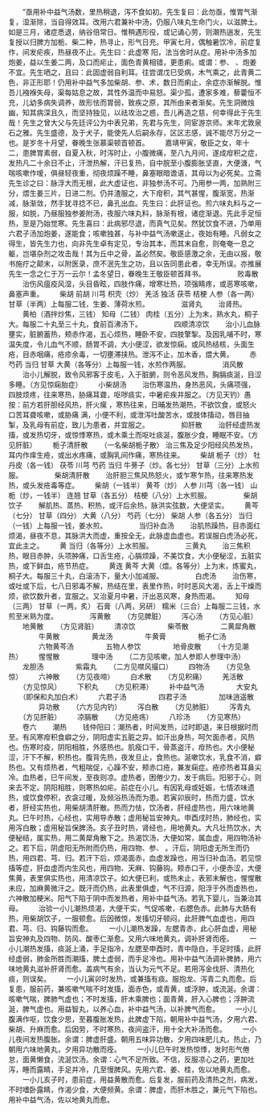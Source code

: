 <!-- { "loadSidebar": true } -->
　　”亟用补中益气汤数，里热稍退，泻不食如初。先生复曰：此勿亟，惟胃气渐复，湿渐除，当自得效耳。改用六君兼补中汤，仍服八味丸生命门火，以滋脾土。如是三月，诸症悉退，纳谷倍常日。惟稍遇形役，或记诵心劳，则潮热遄发，先生复授以归脾方加栀、柴二种，热寻止，形气日充。甲寅七月，偶触暑饮冷，前症复作，间发疟疾，热昼夜不止。先生曰：此虚寒 阳，法当舍时从症。用补中汤多加炮姜，益以生姜二两，及口而疟止，面色青黄相错，更患痢。或谓：参、 、炮姜不宜。先生哂之，且曰：此固虚弱自利耳。往尝谓戊巳受病，木气乘之，此青黄二色，非正形耶！仍用补中益气多加柴胡、参、术，数日而痢止，余症亦渐解脱。惟吾儿襁褓失母，渠每姑息之故，其性外温而中易怒。渠少孤，遭家多难，藜藿恒不充，儿幼多病失调养，故形怯而胃弱，致疾之原，其所由来者渐矣。先生洞微烛幽，知其病深且久，而坚持独见，以祛攻治之惑，吾儿再造之慈，何幸得此于先生哉！先生之曾大父与先廷评公为中表兄弟，先君与先生，同宦游京师。末年尤敦泉石之雅。先生盛德，及于犬子，能使先人后嗣永存，区区志感，诚不能尽万分之一也。是岁冬十月望，眷晚生张慕渠顿首顿首。
　　嘉靖甲寅，敬臣之女，年十二，患脾胃素弱，自夏入秋，时泻时止，小腹微痛，至八九月间，遂成疳积之症，发热凡二十余日不止，汗泄热解，汗已复热，自中脘至小腹膨胀坚直，大便溏，气喘咳嗽作嗳，俱昼轻夜重，彻夜烦躁不睡，鼻塞眼暗谵语，其母以为必死矣。立斋先生诊之曰：脉浮大而无根，此大虚证也，非独参汤不可。乃用参一两，加熟附三分，煨生姜三片，日进二剂。仍并渣服之，大下疳积，其气甚惺，腹渐宽，热渐减，脉渐敛，然手犹寻捻不已，鼻孔出血。先生曰：此肝证也。煎六味丸料与之一服，如脱，乃昼服独参姜附汤，夜服六味丸料，脉渐有根，诸症渐退。先此手足恒热，至是乃始觉寒。先生喜曰：此病邪尽退，而真气见矣。然犹饮食不进，乃单用六君子汤加炮姜，遂能食；咳嗽独甚，与补中益气汤嗽遂止，夜始有睡。凡弱女之得生，皆先生力也，向非先生卓有定见，专治其本，而其末自愈，则奄奄一息之躯，岂堪杂剂之攻击哉！其为丘中之骨，盖必然矣。敬臣感激之余，无由以报，敬书施疗之颠末，以附医录，庶不泯先生之功，且以告同患此者，幸无所误。亦推展先生一念之仁于万一云尔！孟冬望日，眷晚生王敬臣顿首拜书。
　　
　　败毒散
　　治伤风瘟疫风湿，头目昏眩，四肢作痛，增寒壮热，项强睛疼，或恶寒咳嗽，鼻塞声重。
　　柴胡 前胡 川芎 枳壳（炒） 羌活 独活 茯苓 桔梗 人参（各一两） 甘草（半两）上每服二钱，生姜、薄荷水煎。
　　
　　滋肾丸
　　治肾热。
　　黄柏（酒拌炒焦，三钱） 知母（二钱） 肉桂（五分）上为末，熟水丸，桐子大。每服二十丸至三十丸，食前百沸汤下。
　　
　　四顺清凉饮
　　治小儿血脉壅实，脏腑蓄热，颊赤作渴，五心烦热，睡卧不安，四肢擎掣。及因乳哺不时，寒温失度，令儿血气不顺，肠胃不调，大小便涩，欲发惊痫。或风热结核，头面生疮，目赤咽痛，疮疹余毒，一切壅滞挟热。泄泻不止，加木香，煨大黄。
　　赤芍药 当归 甘草 大黄（各等分）上每服一钱，水煎作两服。
　　
　　消风散
　　治小儿解脱，致令风邪客于皮毛，入于脏腑，则令恶风发热，胸膈痰涎，目涩多睡。（方见惊痫胎症）
　　小柴胡汤
　　治伤寒温热，身热恶风，头痛项强，四肢烦疼，往来寒热，胁痛耳聋，呕哕痰实，中暑疟疾并服之。（方见天钓）愚按：前方若肝胆经风热，肝火瘰 ，寒热往来，日晡发热潮热，不欲饮食，或怒火口苦耳聋咳嗽，或胁痛 满，小便不利，或泄泻吐酸苦水，或肢体搐动，唇目抽掣，及乳母有前症，致儿为患者，并宜服之。
　　
　　抑肝散
　　治肝经虚热发搐，或发热切牙，或惊悸寒热，或木乘土而呕吐痰涎，腹胀少食，睡眠不安。（方见肝脏）
　　栀子清肝散
　　（一名柴胡栀子散） 治三焦及足少阳经风热发热，耳内作痒生疮，或出水疼痛，或胸乳间作痛，寒热往来。
　　柴胡 栀子（炒） 牡丹皮（各一钱） 茯苓 川芎 芍药 当归 牛蒡子（炒。各七分） 甘草（三分）上水煎服。
　　
　　柴胡清肝散
　　治肝胆三焦风热怒火，或乍寒乍热，往来寒热发热，或头发疮毒等症。
　　柴胡（一钱半） 黄芩（炒） 人参 川芎（各一钱） 山栀（炒，一钱半） 连翘 甘草（各五分） 桔梗（八分）上水煎服。
　　
　　柴胡饮子
　　解肌热、蒸热、积热，或汗后余热，脉洪实弦数，大便坚实。
　　黄芩（七分） 甘草（四分） 大黄（八分） 芍药（七分） 柴胡 人参（各五分） 当归（一钱）上每服一钱，姜水煎。
　　
　　当归补血汤
　　治肌热躁热，目赤面红烦渴，昼夜不息，其脉洪大而虚，重按全无，此脉虚血虚也。若误服白虎汤必死，宜此主之。
　　黄 当归（各等分）上水煎服。
　　
　　三黄丸
　　治三焦积热，眼目赤肿，头项肿痛，口舌生疮，心膈烦躁，不美饮食，大小便秘涩，五脏实热，或下鲜血，疮节热症。
　　黄连 黄芩 大黄（煨。各等分）上为末，炼蜜丸，桐子大。每服三十丸，白滚汤下，量大小加减服。
　　
　　白虎汤
　　治伤寒，或吐或下后，七八日邪毒不解，热结在里，表里作热，时时恶风大渴，舌上干燥而烦，欲饮数升者，宜服之。又治夏月中暑，汗出恶风寒，身热而渴。
　　知母（三两） 甘草（一两，炙） 石膏（八两，另研） 糯米（三合）上每服二三钱，水煎至米熟为度。
　　
　　泻黄散
　　（方见脾脏）
　　泻心汤
　　（方见心脏）
　　地黄散
　　（方见肾脏）
　　清凉饮
　　
　　柴苓散
　　
　　二黄犀角散
　　
　　牛黄散
　　
　　黄龙汤
　　
　　牛黄膏
　　
　　栀子仁汤
　　
　　六物黄芩汤
　　
　　五物人参饮
　　
　　地骨皮散
　　（十方见潮热）
　　惺惺散
　　
　　理中汤
　　（二方见咳嗽，加人参即人参理中汤）
　　龙胆汤
　　
　　紫霜丸
　　（二方见噤风撮口）
　　四物汤
　　（方见急惊）
　　六神散
　　（方见夜啼）
　　白术散
　　（方见积痛）
　　羌活散
　　（方见惊风）
　　下积丸
　　（方见积滞）
　　补中益气汤
　　
　　大安丸
　　（即保和丸加白术）
　　六君子汤
　　
　　四君子汤
　　
　　加味逍遥散
　　
　　异功散
　　（六方见内钓）
　　泻白散
　　（方见肺脏）
　　泻青丸
　　（方见肝脏）
　　凉膈散
　　（方见疮疡）
　　八珍汤
　　（方见寒热）
　　卷六
　　潮热
　　钱仲阳曰：潮热者，时间发热，过时即退，来日根据时而至。有风寒疳积食癖之分，阴阳虚实五脏之异。如汗出身热，呵欠面赤者，风热也。伤寒时疫，阴阳相胜，外感热也。肌瘦口干，骨蒸盗汗，疳热也。大小便秘涩，汗下不解，积热也。腹背先热，夜发旦止，食热也。涎嗽饮水，乳食不消，癖热也。又有烦热者，气粗喘促，心躁不安，颊赤口疮，兼发痫症。疮疹热者耳鼻尖冷。血热者，巳午间发，至夜则凉。虚热者，困倦少力，发于病后。阳邪于心，则来去不定。阴阳相胜，则寒热如疟。前症在小儿。有因乳母或妊娠，七情浓味遗热，或饮食停积，衣衾过暖，及频浴热汤而为患。若寅卯辰时，热而力盛，饮水者，肝经实热也，用柴胡清肝散。热而力怯，饮汤者，肝经虚热也，用六味地黄丸。巳午时热，心经也，实用导赤散；虚用秘旨安神丸。申酉戌时热，肺经也，实用泻白散；虚用秘旨保脾汤。亥子丑时热，肾经也，用地黄丸。大凡壮热饮水，大便秘结，属实热，用二黄犀角散下之。热渴饮汤，大便如常，属血虚，用四物汤补之。若下后，阴虚阳无所附而仍热，用四物、参、 。汗后，阴阳虚无所生而仍热，用四君、芎、归。若汗下后，烦渴面赤，血虚发躁也，用当归补血汤。若见惊搐等症，肝血虚而内生风也，用四物、天麻、钩藤钩。颊赤口干，小便赤涩，大便焦黄，表里俱实热也，用清凉饮子。如大便已利，或热未止，表邪未解也，惺惺散未应，加麻黄微汗之。既汗而仍热，此表里俱虚，气不归源，阳浮于外而虚热也，六神散加粳米。阳气下陷于阴中而发热者，用补中益气汤。若乳下婴儿，当兼治其母。
　　治验一小儿潮热烦渴，大便干实，气促咳嗽，右腮色赤。此肺与大肠有热，用柴胡饮子，一服顿愈。后因微惊，发搐切牙顿闷，此肝脾气血虚也，用四君、芎、归、钩藤钩而愈。
　　一小儿潮热发躁，左腮青赤，此心肝血虚，用秘旨安神丸及四物、防风、酸枣仁渐愈。又用六味地黄丸，调补肝肾而痊。
　　一小儿潮热发搐，痰涎上涌，手足指冷，左腮至申酉时，青中隐白，手足时搐，此肝经虚弱，肺金所胜而潮搐，脾土虚弱，而手足冷也。用补中益气汤调补脾肺，用六味地黄丸滋补肝肾而愈。盖病气有余，当认为元气不足。若用泻金伐肝、清热化痰，则误矣。
　　一小儿寅卯时发热，或兼搐有痰。服抱龙、泻青二丸而愈。后复患，服前药，兼咳嗽气喘不时发搐，面赤色，或青黄，或浮肿，或流涎。余谓：咳嗽气喘，脾肺气虚也；不时发搐，肝木乘脾也；面青黄，肝入心脾也；浮肿流涎，脾气虚也。用益智丸，以养心血，补中益气汤，以补脾气而愈。
　　一小儿腹满作呕，饮食少思，至暮腹胀发热，此脾虚下陷，朝用补中益气汤，夕用六君、柴胡、升麻而愈。后因劳，不时寒热，夜间盗汗，用十全大补汤而愈。
　　一小儿夜间发热腹胀。余谓：脾虚肝盛。朝用五味异功散，夕用四味肥儿丸，热止，乃朝用六味地黄丸，夕用异功散而痊。
　　一小儿巳午时发热惊悸，发时形气倦怠，面黄懒食，流涎饮汤。余谓：心气不足所致。不信，反服凉心之药，更加吐泻，睡而露睛，手足并冷，几至慢脾风。先用六君、姜、桂，佐以地黄丸而愈。
　　一小儿亥子时，患前症，用益黄散而愈。后复发，服前药及清热之剂，病发，不时嗜卧露睛，作渴少食，大便频黄。余谓：脾虚，而肝木胜之，兼元气下陷也。用补中益气汤，佐以地黄丸而愈。
